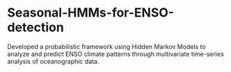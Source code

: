 # Seasonal-HMMs-for-ENSO-detection
Developed a probabilistic framework using Hidden Markov Models to analyze and predict ENSO climate patterns through multivariate time-series analysis of oceanographic data.
